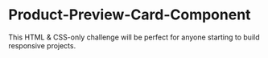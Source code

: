 # Product-Preview-Card-Component
This HTML &amp; CSS-only challenge will be perfect for anyone starting to build responsive projects.
